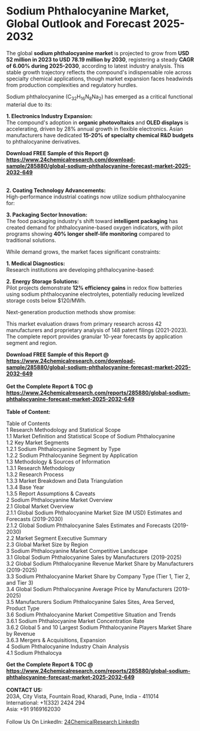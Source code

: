 <h1>Sodium Phthalocyanine Market, Global Outlook and Forecast 2025-2032</h1><p>The global <strong>sodium phthalocyanine market</strong> is projected to grow from <strong>USD 52 million in 2023 to USD 78.19 million by 2030</strong>, registering a steady <strong>CAGR of 6.00% during 2025-2030</strong>, according to latest industry analysis. This stable growth trajectory reflects the compound's indispensable role across specialty chemical applications, though market expansion faces headwinds from production complexities and regulatory hurdles.</p><p>Sodium phthalocyanine (C<sub>32</sub>H<sub>16</sub>N<sub>8</sub>Na<sub>2</sub>) has emerged as a critical functional material due to its:</p><p><strong>1. Electronics Industry Expansion:</strong><br>
The compound's adoption in <strong>organic photovoltaics</strong> and <strong>OLED displays</strong> is accelerating, driven by 28% annual growth in flexible electronics. Asian manufacturers have dedicated <strong>15-20% of specialty chemical R&amp;D budgets</strong> to phthalocyanine derivatives.</p><div><b>Download FREE Sample of this Report @ 
            <a href="https://www.24chemicalresearch.com/download-sample/285880/global-sodium-phthalocyanine-forecast-market-2025-2032-649">
            https://www.24chemicalresearch.com/download-sample/285880/global-sodium-phthalocyanine-forecast-market-2025-2032-649</a></b></div><br><p><strong>2. Coating Technology Advancements:</strong><br>
High-performance industrial coatings now utilize sodium phthalocyanine for:
</p><p><strong>3. Packaging Sector Innovation:</strong><br>
The food packaging industry's shift toward <strong>intelligent packaging</strong> has created demand for phthalocyanine-based oxygen indicators, with pilot programs showing <strong>40% longer shelf-life monitoring</strong> compared to traditional solutions.</p><p>While demand grows, the market faces significant constraints:</p><p><strong>1. Medical Diagnostics:</strong><br>
Research institutions are developing phthalocyanine-based:
</p><p><strong>2. Energy Storage Solutions:</strong><br>
Pilot projects demonstrate <strong>12% efficiency gains</strong> in redox flow batteries using sodium phthalocyanine electrolytes, potentially reducing levelized storage costs below $120/MWh.</p><p>Next-generation production methods show promise:</p><p>This market evaluation draws from primary research across 42 manufacturers and proprietary analysis of 148 patent filings (2021-2023). The complete report provides granular 10-year forecasts by application segment and region.</p><div><b>Download FREE Sample of this Report @ 
            <a href="https://www.24chemicalresearch.com/download-sample/285880/global-sodium-phthalocyanine-forecast-market-2025-2032-649">
            https://www.24chemicalresearch.com/download-sample/285880/global-sodium-phthalocyanine-forecast-market-2025-2032-649</a></b></div><br><div><b>Get the Complete Report & TOC @ 
            <a href="https://www.24chemicalresearch.com/reports/285880/global-sodium-phthalocyanine-forecast-market-2025-2032-649">
            https://www.24chemicalresearch.com/reports/285880/global-sodium-phthalocyanine-forecast-market-2025-2032-649</a></b></div><br>
            <b>Table of Content:</b><p>Table of Contents<br />
1 Research Methodology and Statistical Scope<br />
1.1 Market Definition and Statistical Scope of Sodium Phthalocyanine<br />
1.2 Key Market Segments<br />
1.2.1 Sodium Phthalocyanine Segment by Type<br />
1.2.2 Sodium Phthalocyanine Segment by Application<br />
1.3 Methodology & Sources of Information<br />
1.3.1 Research Methodology<br />
1.3.2 Research Process<br />
1.3.3 Market Breakdown and Data Triangulation<br />
1.3.4 Base Year<br />
1.3.5 Report Assumptions & Caveats<br />
2 Sodium Phthalocyanine Market Overview<br />
2.1 Global Market Overview<br />
2.1.1 Global Sodium Phthalocyanine Market Size (M USD) Estimates and Forecasts (2019-2030)<br />
2.1.2 Global Sodium Phthalocyanine Sales Estimates and Forecasts (2019-2030)<br />
2.2 Market Segment Executive Summary<br />
2.3 Global Market Size by Region<br />
3 Sodium Phthalocyanine Market Competitive Landscape<br />
3.1 Global Sodium Phthalocyanine Sales by Manufacturers (2019-2025)<br />
3.2 Global Sodium Phthalocyanine Revenue Market Share by Manufacturers (2019-2025)<br />
3.3 Sodium Phthalocyanine Market Share by Company Type (Tier 1, Tier 2, and Tier 3)<br />
3.4 Global Sodium Phthalocyanine Average Price by Manufacturers (2019-2025)<br />
3.5 Manufacturers Sodium Phthalocyanine Sales Sites, Area Served, Product Type<br />
3.6 Sodium Phthalocyanine Market Competitive Situation and Trends<br />
3.6.1 Sodium Phthalocyanine Market Concentration Rate<br />
3.6.2 Global 5 and 10 Largest Sodium Phthalocyanine Players Market Share by Revenue<br />
3.6.3 Mergers & Acquisitions, Expansion<br />
4 Sodium Phthalocyanine Industry Chain Analysis<br />
4.1 Sodium Phthalocya</p><div><b>Get the Complete Report & TOC @ 
            <a href="https://www.24chemicalresearch.com/reports/285880/global-sodium-phthalocyanine-forecast-market-2025-2032-649">
            https://www.24chemicalresearch.com/reports/285880/global-sodium-phthalocyanine-forecast-market-2025-2032-649</a></b></div><br><b>CONTACT US:</b><br>
            203A, City Vista, Fountain Road, Kharadi, Pune, India - 411014<br>
            International: +1(332) 2424 294<br>
            Asia: +91 9169162030 <br><br>
            Follow Us On LinkedIn: <a href="https://www.linkedin.com/company/24chemicalresearch/">24ChemicalResearch LinkedIn</a>